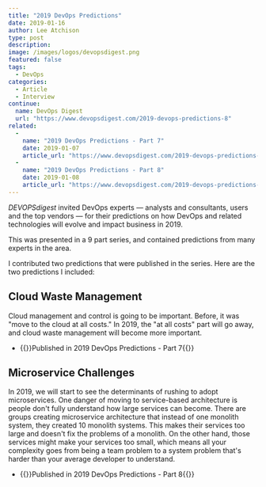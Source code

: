 ```yaml
---
title: "2019 DevOps Predictions"
date: 2019-01-16
author: Lee Atchison
type: post
description: 
image: /images/logos/devopsdigest.png
featured: false
tags:
  - DevOps
categories:
  - Article
  - Interview
continue:
  name: DevOps Digest
  url: "https://www.devopsdigest.com/2019-devops-predictions-8"
related:
  -
    name: "2019 DevOps Predictions - Part 7"
    date: 2019-01-07
    article_url: "https://www.devopsdigest.com/2019-devops-predictions-7"
  -
    name: "2019 DevOps Predictions - Part 8"
    date: 2019-01-08
    article_url: "https://www.devopsdigest.com/2019-devops-predictions-8"
---
```


*DEVOPSdigest* invited DevOps experts — analysts and consultants, users and the top vendors — for their predictions on how DevOps and related technologies will evolve and impact business in 2019.

This was presented in a 9 part series, and contained predictions from many experts in the area.

I contributed two predictions that were published in the series.<!--more--> Here are the two predictions I included:

## Cloud Waste Management

Cloud management and control is going to be important. Before, it was "move to the cloud at all costs." In 2019, the "at all costs" part will go away, and cloud waste management will become more important.

* {{<extlink url="https://www.devopsdigest.com/2019-devops-predictions-7">}}Published in 2019 DevOps Predictions - Part 7{{</extlink>}}

## Microservice Challenges
In 2019, we will start to see the determinants of rushing to adopt microservices. One danger of moving to service-based architecture is people don't fully understand how large services can become. There are groups creating microservice architecture that instead of one monolith system, they created 10 monolith systems. This makes their services too large and doesn't fix the problems of a monolith. On the other hand, those services might make your services too small, which means all your complexity goes from being a team problem to a system problem that's harder than your average developer to understand.

* {{<extlink url="https://www.devopsdigest.com/2019-devops-predictions-8">}}Published in 2019 DevOps Predictions - Part 8{{</extlink>}}
